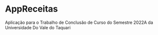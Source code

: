# AppReceitas
Aplicação para o Trabalho de Conclusão de Curso do Semestre 2022A da Universidade Do Vale do Taquari
